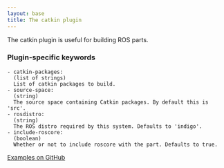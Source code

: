 ```yaml
---
layout: base
title: The catkin plugin
---
```


The catkin plugin is useful for building ROS parts.

### Plugin-specific keywords

    - catkin-packages:
      (list of strings)
      List of catkin packages to build.
    - source-space:
      (string)
      The source space containing Catkin packages. By default this is 'src'.
    - rosdistro:
      (string)
      The ROS distro required by this system. Defaults to 'indigo'.
    - include-roscore:
      (boolean)
      Whether or not to include roscore with the part. Defaults to true.

[Examples on GitHub](https://github.com/search?o=desc&q=filename%3Asnapcraft.yaml+%22plugin%3A+catkin%22+&s=indexed&type=Code&utf8=%E2%9C%93)